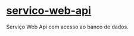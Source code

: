 # <a target="_blank" href="https://gabrielffguimaraes.github.io/servico-tenax-web-app/">servico-web-api</a>
Serviço Web Api com acesso ao banco de dados.
